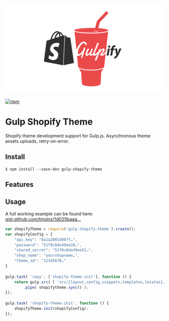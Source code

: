 <img src="media/logo.png" alt="gulp-shopify-theme" width="500" height="284">

[![npm](https://img.shields.io/npm/v/gulp-shopify-theme.svg?maxAge=2592000?style=flat-square)](https://www.npmjs.com/package/gulp-shopify-theme)

# Gulp Shopify Theme

Shopify theme development support for Gulp.js. Asynchronous theme assets uploads, retry-on-error.

## Install

```shell
$ npm install --save-dev gulp-shopify-theme
```

## Features

## Usage	

A full working example can be found here: [gist.github.com/tmslnz/1d025baaa…](https://gist.github.com/tmslnz/1d025baaa7557a2d994032aa88fb61b3)

```js
var shopifyTheme = require('gulp-shopify-theme').create();
var shopifyConfig = {
    "api_key": "8a1a2001d06ff…",
    "password": "51f8c8de49ee28…",
    "shared_secret": "51f8c8de49ee51…",
    "shop_name": "yourshopname…",
    "theme_id": "12345678…"
}

gulp.task( 'copy', ['shopify-theme-init'], function () {
    return gulp.src( [ 'src/{layout,config,snippets,templates,locales}/**/*.*' ] )
        .pipe( shopifytheme.sync() );
});

gulp.task( 'shopify-theme-init', function () {
    shopifyTheme.init(shopifyConfig);
});
```

